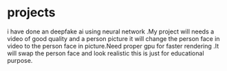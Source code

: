 # projects
i have done an deepfake ai using neural network .My project will needs a video of good quality and a person picture it will change the person face in video to the person face in picture.Need proper gpu for faster rendering .It will swap the person face and look realistic this is just for educational purpose.
